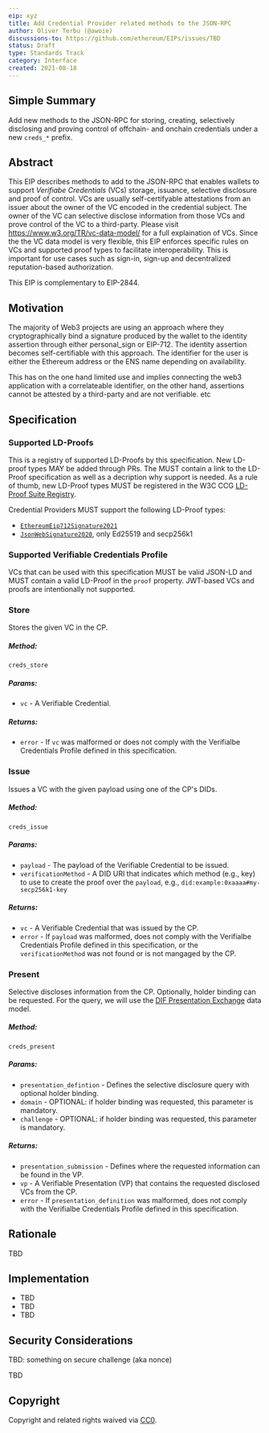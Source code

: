 ```yaml
---
eip: xyz
title: Add Credential Provider related methods to the JSON-RPC
author: Oliver Terbu (@awoie)
discussions-to: https://github.com/ethereum/EIPs/issues/TBD
status: Draft
type: Standards Track
category: Interface
created: 2021-08-18
---
```


<!--You can leave these HTML comments in your merged EIP and delete the visible duplicate text guides, they will not appear and may be helpful to refer to if you edit it again. This is the suggested template for new EIPs. Note that an EIP number will be assigned by an editor. When opening a pull request to submit your EIP, please use an abbreviated title in the filename, `eip-draft_title_abbrev.md`. The title should be 44 characters or less.-->

## Simple Summary
<!--"If you can't explain it simply, you don't understand it well enough." Provide a simplified and layman-accessible explanation of the EIP.-->
Add new methods to the JSON-RPC for storing, creating, selectively disclosing and proving control of offchain- and onchain credentials under a new `creds_*` prefix.

## Abstract
<!--A short (~200 word) description of the technical issue being addressed.-->

This EIP describes <N> methods to add to the JSON-RPC that enables wallets to support *Verifiabe Credentials* (VCs) storage, issuance, selective disclosure and proof of control. VCs are usually self-certifyable attestations from an issuer about the owner of the VC encoded in the credential subject. The owner of the VC can selective disclose information from those VCs and prove control of the VC to a third-party. Please visit https://www.w3.org/TR/vc-data-model/ for a full explaination of VCs. Since the the VC data model is very flexible, this EIP enforces specific rules on VCs and supported proof types to facilitate interoperability. This is important for use cases such as sign-in, sign-up and decentralized reputation-based authorization.

This EIP is complementary to EIP-2844.

## Motivation
<!--The motivation is critical for EIPs that want to change the Ethereum protocol. It should clearly explain why the existing protocol specification is inadequate to address the problem that the EIP solves. EIP submissions without sufficient motivation may be rejected outright.-->

The majority of Web3 projects are using an approach where they cryptographically bind a signature produced by the wallet to the identity assertion through either personal_sign or EIP-712. The identity assertion becomes self-certifiable with this approach. The identifier for the user is either the Ethereum address or the ENS name depending on availability.

This has on the one hand limited use and implies connecting the web3 application with a correlateable identifier, on the
other hand, assertions cannot be attested by a third-party and are not verifiable. etc

<!-- example copied from eip2844
There has been one main previous effort ([#130](https://github.com/ethereum/EIPs/issues/130), [#1098](https://github.com/ethereum/EIPs/pull/1098)) to add decryption to Ethereum wallets in a standard way. This previous approach used a non standard way to encode and represent data encrypted using `x25519-xsalsa20-poly1305`. While this approach does provide a functional way to add encryption support to wallets, it does not take into account similar work that has gone into standardizing the way encrypted data is represented, namely using [JOSE](https://datatracker.ietf.org/wg/jose/documents/) and [COSE](https://datatracker.ietf.org/wg/cose/documents/). Both of these are standards from IETF for representing signed and encrypted objects. Another shortcoming of the previous approach is that it's impossible to retrieve the `x25519` public key from another user if only an Ethereum address is known. Public key discoverability is at the core of the work that is happening with the [W3C DID standard](https://w3c.github.io/did-core), where given a DID a document which contains public keys can always be discovered. Implementations of this standard already exist and are adopted within the Ethereum community, e.g. [`did:ethr`](https://github.com/decentralized-identity/ethr-did-resolver/) and [`did:3`](https://github.com/3box/3id-resolver). Interoperability between JOSE/COSE and DIDs [already exists](https://github.com/decentralized-identity/did-jwt), and work is being done to [strengthen it](https://github.com/decentralized-identity/did-jose-extensions). Adding support for JOSE/COSE and DIDs will enable Ethereum wallets to support a wide range of new use cases such as more traditional authentication using JWTs, as well as new emerging technologies such as [Secure Data Stores](https://identity.foundation/secure-data-store/) and [encrypted data in IPFS](https://github.com/ipld/specs/pull/269).
-->

## Specification
<!-- example copied from eip2844
Five new JSON-RPC methods are specified under the new `did_*` prefix.
-->

### Supported LD-Proofs

This is a registry of supported LD-Proofs by this specification. New LD-proof types MAY be added through PRs. The 
MUST contain a link to the LD-Proof specification as well as a decription why support is  needed. As a rule of thumb, 
new LD-Proof types MUST be registered in the W3C CCG [LD-Proof Suite Registry](https://w3c-ccg.github.io/ld-cryptosuite-registry/).

Credential Providers MUST support the following LD-Proof types:
- [`EthereumEip712Signature2021`](TBD)
- [`JsonWebSignature2020`](https://github.com/w3c-ccg/lds-jws2020), only Ed25519 and secp256k1


### Supported Verifiable Credentials Profile

VCs that can be used with this specification MUST be valid JSON-LD and MUST contain a valid LD-Proof in the `proof` property. JWT-based VCs and proofs are intentionally not supported.

### Store

Stores the given VC in the CP.

##### Method: 

`creds_store`

##### Params:

* `vc` - A Verifiable Credential.

##### Returns:

* `error` - If `vc` was malformed or does not comply with the Verifialbe Credentials Profile defined in this specification.

### Issue

Issues a VC with the given payload using one of the CP's DIDs.

##### Method: 

`creds_issue`

##### Params:

* `payload` - The payload of the Verifiable Credential to be issued.
* `verificationMethod` - A DID URI that indicates which method (e.g., key) to use to create the proof over the `payload`, e.g., `did:example:0xaaaa#my-secp256k1-key`

##### Returns:

* `vc` - A Verifiable Credential that was issued by the CP. 
* `error` - If `payload` was malformed, does not comply with the Verifialbe Credentials Profile defined in this specification, or the `verificationMethod` was not found or is not mangaged by the CP.

### Present

Selective discloses information from the CP. Optionally, holder binding can be requested. For the query, 
we will use the [DIF Presentation Exchange](https://identity.foundation/presentation-exchange/) data model. 

##### Method: 

`creds_present`

##### Params:

* `presentation_defintion` - Defines the selective disclosure query with optional holder binding.
* `domain` - OPTIONAL: if holder binding was requested, this parameter is mandatory.
* `challenge` - OPTIONAL: if holder binding was requested, this parameter is mandatory. 

##### Returns:

* `presentation_submission` - Defines where the requested information can be found in the VP.
* `vp` - A Verifiable Presentation (VP) that contains the requested disclosed VCs from the CP.
* `error` - If `presentation_definition` was malformed, does not comply with the Verifialbe Credentials Profile defined in this specification.


## Rationale
<!--The rationale fleshes out the specification by describing what motivated the design and why particular design decisions were made. It should describe alternate designs that were considered and related work, e.g. how the feature is supported in other languages. The rationale may also provide evidence of consensus within the community, and should discuss important objections or concerns raised during discussion.-->

TBD

## Implementation
<!--The implementations must be completed before any EIP is given status "Final", but it need not be completed before the EIP is accepted. While there is merit to the approach of reaching consensus on the specification and rationale before writing code, the principle of "rough consensus and running code" is still useful when it comes to resolving many discussions of API details.-->

- TBD
- TBD
- TBD

## Security Considerations
<!--All EIPs must contain a section that discusses the security implications/considerations relevant to the proposed change. Include information that might be important for security discussions, surfaces risks and can be used throughout the life cycle of the proposal. E.g. include security-relevant design decisions, concerns, important discussions, implementation-specific guidance and pitfalls, an outline of threats and risks and how they are being addressed. EIP submissions missing the "Security Considerations" section will be rejected. An EIP cannot proceed to status "Final" without a Security Considerations discussion deemed sufficient by the reviewers.-->

TBD: something on secure challenge (aka nonce)

TBD

## Copyright
Copyright and related rights waived via [CC0](https://creativecommons.org/publicdomain/zero/1.0/).
